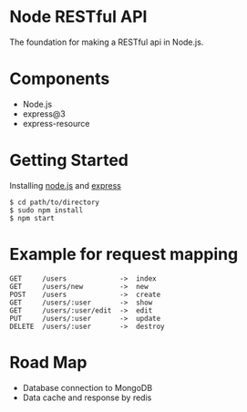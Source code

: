 Node RESTful API
===================
The foundation for making a RESTful api in Node.js.

Components
===================
* Node.js
* express@3
* express-resource

Getting Started
===========
Installing  [node.js](http://nodejs.org/) and [express](http://expressjs.com/)
~~~
$ cd path/to/directory
$ sudo npm install
$ npm start
~~~

Example for request mapping
===========
~~~
GET     /users             ->  index
GET     /users/new         ->  new
POST    /users             ->  create
GET     /users/:user       ->  show
GET     /users/:user/edit  ->  edit
PUT     /users/:user       ->  update
DELETE  /users/:user       ->  destroy
~~~

Road Map
===========
* Database connection to MongoDB
* Data cache and response by redis
